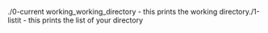 ./0-current working_working_directory - this prints the working directory./1-listit - this prints the list of your directory
